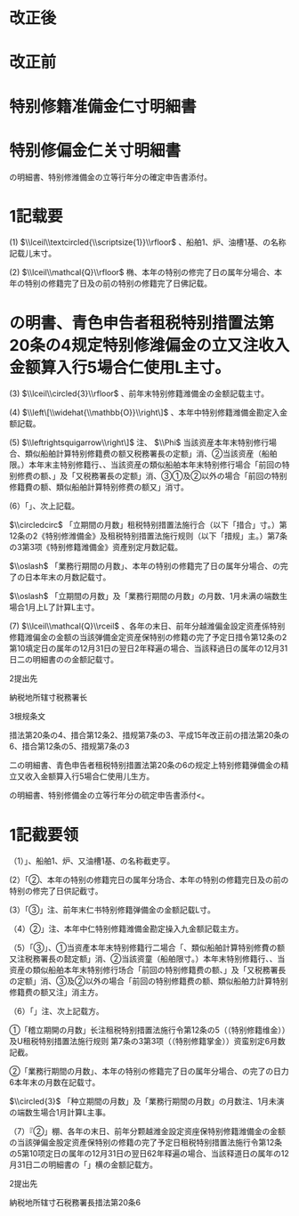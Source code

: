 # 改正後

# 改正前

# 特别修籍准備金仁寸明細書

# 特别修偏金仁关寸明細書

の明細書、特别修潍備金の立等行年分の確定申告書添付。

# 1記载要

(1) $\\lceil\\textcircled{\\scriptsize{1}}\\rfloor$ 、船舶1、炉、油槽1基、の名称記载儿末寸。

(2) $\\lceil\\mathcal{Q}\\rfloor$ 椭、本年の特别の修完了日の属年分場合、本年の特别の修籍完了日及の前の特别の修籍完了日佛記载。

# の明書、青色申告者租税特别措置法第20条の4规定特别修潍偏金の立又注收入金额算入行5場合仁使用L主寸。

(3) $\\lceil\\circled{3}\\rfloor$ 、前年末特别修籍潍備金の金额記载主寸。

(4) $\\left\[\\widehat{\\mathbb{O}}\\right\]$ 、本年中特别修籍潍備金勘定入金额記载。

(5) $\\leftrightsquigarrow\\right\]$ 注、 $\\Phi$ 当該资産本年末特别修行場合、類似船舶計算特别修籍费の额又税務署長の定额」消、②当該资産（船舶限。）本年末主特别修籍行、、当該资産の類似船舶本年末特别修行場合「前回の特别修费の额、」及「又税務署長の定额」消、③①及②以外の場合「前回の特别修籍費の额、類似船舶計算特别修费の额又」消寸。

(6）「」、次上記载。

$\\circledcirc$ 「立期間の月数」租税特别措置法施行合（以下「措合」寸。）第12条の2《特别修潍備金》及租税特别措置法施行规则（以下「措规」主。）第7条の3第3项《特别修籍潍備金》资產别定月数記载。

$\\oslash$ 「業務行期間の月数」、本年の特别の修籍完了日の属年分場合、の完了の日本年末の月数記载寸。

$\\oslash$ 「立期間の月数」及「業務行期間の月数」の月数、1月未满の端数生場合1月上L了計算L主寸。

(7) $\\lceil\\mathcal{Q}\\rceil$ 、各年の末日、前年分越潍偏金設定资產係特别修籍潍偏金の金额の当該弹備金定资産保特别の修籍の完了予定日措令第12条の2第10填定日の属年の12月31日の翌日2年释遍の場合、当該释過日の属年の12月31日二の明細書のの金额記载寸。

2提出先

納税地所辖寸税務署长

3根规条文

措法第20条の4、措合第12条2、措规第7条の3、平成15年改正前の措法第20条の6、措合第12条の5、措规第7条の3

二の明細書、青色申告者租税特别措置法第20条の6の规定上特别修籍弹備金の精立又收入金额算入行5場合仁使用儿生方。

の明細書、特别修備金の立等行年分の硫定申告書添付<。

# 1記截要领

（1）」、船舶1、炉、又油槽1基、の名称截吏亨。

(2）「②、本年の特别の修籍完日の属年分场合、本年の特别の修籍完日及の前の特别の修完了日供記截寸。

(3）「③」注、前年末仁书特别修籍弹備金の金额記载L寸。

（4）②」注、本年中仁特别修籍潍備金勘定操入九金额記载主方。

（5）「③」、①当资產本年末特别修籍行二場合「、類似船舶計算特别修費の额又注税務署長の懿定额」消、②当該资童（船舶限寸。）本年末特别修籍行、、当资産の類似船舶本年末特别修行场合「前回の特别修籍费の额、」及「又税務署長の定额」消、③及②以外の場合「前回の特别修籍费の额、類似船舶力計算特别修籍费の额又注」消主方。

（6）「」注、次上記载方。

①「稽立期開の月数」长注租税特别措置法施行令第12条の5（（特别修籍维金））及U租税特别措置法施行规则 第7条の3第3项（（特别修籍掌金））资蛮别定6月数記截。

②「業務行期間の月数」、本年の特别の修籍完了日の属年分場合、の完了の日力6本年末の月数在記载寸。

$\\circled{3}$ 「种立期間の月数」及「業務行期間の月数」の月数注、1月未演の端数生場合1月計算L主事。

（7）『②」棚、各年の末日、前年分颗越潍金設定资座保特别修籍潍備金の金额の当該弹偏金股定资產保特别の修籍の完了予定日租税特别措置法施行令第12条の5第10项定日の属年の12月31日の翌日62年释遍の場合、当該释道日の属年の12月31日二の明細書の「」横の金额記载方。

2提出先

納税地所辖寸石税務署長措法第20条6
